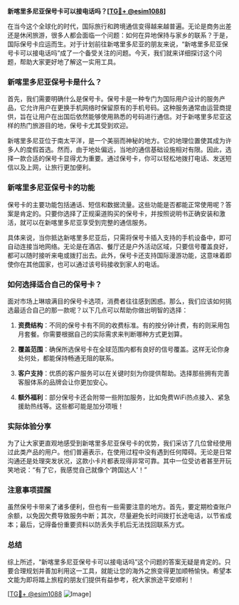 **新喀里多尼亚保号卡可以接电话吗？[[TG💪+ @esim1088](https://t.me/s/esim1088)]**

在当今这个全球化的时代，国际旅行和跨境通信变得越来越普遍。无论是商务出差还是休闲旅游，很多人都会面临一个问题：如何在异地保持与家乡的联系？于是，国际保号卡应运而生。对于计划前往新喀里多尼亚的朋友来说，“新喀里多尼亚保号卡可以接电话吗”成了一个备受关注的问题。今天，我们就来详细探讨这个问题，帮助大家更好地了解这一实用工具。

### 新喀里多尼亚保号卡是什么？

首先，我们需要明确什么是保号卡。保号卡是一种专门为国际用户设计的服务产品，它允许用户在更换手机网络时保留原有的手机号码。这种服务通常由运营商提供，旨在让用户在出国后依然能够使用熟悉的号码进行通信。对于新喀里多尼亚这样的热门旅游目的地，保号卡尤其受到欢迎。

新喀里多尼亚位于南太平洋，是一个美丽而神秘的地方。它的地理位置使其成为许多人的度假首选。然而，由于地处偏远，当地的通信基础设施相对有限。因此，选择一款合适的保号卡显得尤为重要。通过保号卡，你可以轻松地拨打电话、发送短信以及上网，让旅行更加便利。

### 新喀里多尼亚保号卡的功能

保号卡的主要功能包括通话、短信和数据流量。这些功能是否都能正常使用呢？答案是肯定的。只要你选择了正规渠道购买的保号卡，并按照说明书正确安装和激活，就可以在新喀里多尼亚享受到完整的通信服务。

具体来说，当你抵达新喀里多尼亚后，只需将保号卡插入支持的手机设备中，即可自动连接当地网络。无论是在酒店、餐厅还是户外活动区域，只要信号覆盖良好，都可以随时接听来电或拨打出去。此外，保号卡还支持国际漫游功能，这意味着即使你在其他国家，也可以通过该号码接收到家人的电话。

### 如何选择适合自己的保号卡？

面对市场上琳琅满目的保号卡选项，消费者往往感到困惑。那么，我们应该如何挑选最适合自己的那一款呢？以下几点可以帮助你做出明智的选择：

1. **资费结构**：不同的保号卡有不同的收费标准。有的按分钟计费，有的则采用包月套餐。你需要根据自己的实际需求来判断哪种方式更划算。
   
2. **覆盖范围**：确保所选保号卡在全球范围内都有良好的信号覆盖。这样无论你身处何处，都能保持畅通无阻的联系。

3. **客户支持**：优质的客户服务可以在关键时刻为你提供帮助。选择那些拥有完善客服体系的品牌会让你更加安心。

4. **额外福利**：部分保号卡还会附带一些附加服务，比如免费WiFi热点接入、紧急援助热线等。这些都可能是加分项哦！

### 实际体验分享

为了让大家更直观地感受到新喀里多尼亚保号卡的优势，我们采访了几位曾经使用过此类产品的用户。他们普遍表示，在使用过程中没有遇到任何障碍。无论是日常沟通还是处理突发状况，这款小卡片都表现得非常可靠。其中一位受访者甚至开玩笑地说：“有了它，我感觉自己就像个‘跨国达人’！”

### 注意事项提醒

虽然保号卡带来了诸多便利，但也有一些需要注意的地方。首先，要定期检查账户余额，以免因欠费导致服务中断；其次，尽量避免长时间拨打长途电话，以节省成本；最后，记得备份重要资料以防丢失手机后无法找回联系方式。

### 总结

综上所述，“新喀里多尼亚保号卡可以接电话吗”这个问题的答案无疑是肯定的。只要合理规划并善加利用这一工具，就能让您的海外之旅变得更加顺畅愉快。希望本文能为即将踏上旅程的朋友们提供有益参考，祝大家旅途平安顺利！

[[TG💪+ @esim1088](https://t.me/s/esim1088) ![Image](https://i.postimg.cc/4NQfJmqS/Snipaste-2025-05-13-00-14-12.png)]